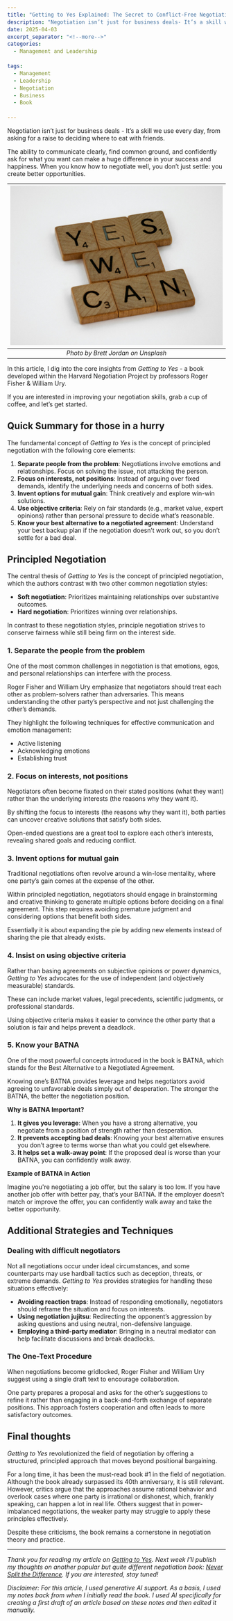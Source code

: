 ```yaml
---
title: "Getting to Yes Explained: The Secret to Conflict-Free Negotiation"
description: "Negotiation isn’t just for business deals- It’s a skill we use every day, from asking for a raise to deciding where to eat with friends. The ability to communicate clearly, find common ground, and confidently ask for what you want can make a huge difference in your success and happiness. When you know how to negotiate well, you don’t just settle: you create better opportunities. In this article, I dig into the core insights from Getting to Yes - a book developed within the Harvard Negotiation Project by professors Roger Fisher & William Ury."
date: 2025-04-03
excerpt_separator: "<!--more-->"
categories:
  - Management and Leadership

tags:
  - Management
  - Leadership
  - Negotiation
  - Business
  - Book

---
```


Negotiation isn’t just for business deals - It’s a skill we use every day, from asking for a raise to deciding where to eat with friends.

The ability to communicate clearly, find common ground, and confidently ask for what you want can make a huge difference in your success and happiness. When you know how to negotiate well, you don’t just settle: you create better opportunities.

| ![image](/assets/images/brett-jordan-yes-we-can-unsplash.jpg) |
|:--:|
| *Photo by Brett Jordan on Unsplash* |

In this article, I dig into the core insights from *Getting to Yes* - a book developed within the Harvard Negotiation Project by professors Roger Fisher & William Ury.

If you are interested in improving your negotiation skills, grab a cup of coffee, and let’s get started.

## **Quick Summary for those in a hurry**

The fundamental concept of *Getting to Yes* is the concept of principled negotiation with the following core elements:

1. **Separate people from the problem**: Negotiations involve emotions and relationships. Focus on solving the issue, not attacking the person.
2. **Focus on interests, not positions**: Instead of arguing over fixed demands, identify the underlying needs and concerns of both sides.
3. **Invent options for mutual gain**: Think creatively and explore win-win solutions.
4. **Use objective criteria**: Rely on fair standards (e.g., market value, expert opinions) rather than personal pressure to decide what’s reasonable.
5. **Know your best alternative to a negotiated agreement**: Understand your best backup plan if the negotiation doesn’t work out, so you don’t settle for a bad deal.

## Principled Negotiation

The central thesis of *Getting to Yes* is the concept of principled negotiation, which the authors contrast with two other common negotiation styles:

- **Soft negotiation**: Prioritizes maintaining relationships over substantive outcomes.
- **Hard negotiation**: Prioritizes winning over relationships.

In contrast to these negotiation styles, principle negotiation strives to conserve fairness while still being firm on the interest side.

### 1. Separate the people from the problem

One of the most common challenges in negotiation is that emotions, egos, and personal relationships can interfere with the process.

Roger Fisher and William Ury emphasize that negotiators should treat each other as problem-solvers rather than adversaries. This means understanding the other party’s perspective and not just challenging the other’s demands.

They highlight the following techniques for effective communication and emotion management:

- Active listening
- Acknowledging emotions
- Establishing trust

### 2. Focus on interests, not positions

Negotiators often become fixated on their stated positions (what they want) rather than the underlying interests (the reasons why they want it).

By shifting the focus to interests (the reasons why they want it), both parties can uncover creative solutions that satisfy both sides.

Open-ended questions are a great tool to explore each other’s interests, revealing shared goals and reducing conflict.

### 3. Invent options for mutual gain

Traditional negotiations often revolve around a win-lose mentality, where one party’s gain comes at the expense of the other.

Within principled negotiation, negotiators should engage in brainstorming and creative thinking to generate multiple options before deciding on a final agreement. This step requires avoiding premature judgment and considering options that benefit both sides.

Essentially it is about expanding the pie by adding new elements instead of sharing the pie that already exists.

### 4. Insist on using objective criteria

Rather than basing agreements on subjective opinions or power dynamics, *Getting to Yes* advocates for the use of independent (and objectively measurable) standards.

These can include market values, legal precedents, scientific judgments, or professional standards.

Using objective criteria makes it easier to convince the other party that a solution is fair and helps prevent a deadlock.

### 5. Know your BATNA

One of the most powerful concepts introduced in the book is BATNA, which stands for the Best Alternative to a Negotiated Agreement.

Knowing one’s BATNA provides leverage and helps negotiators avoid agreeing to unfavorable deals simply out of desperation. The stronger the BATNA, the better the negotiation position.

**Why is BATNA Important?**

1. **It gives you leverage**: When you have a strong alternative, you negotiate from a position of strength rather than desperation.
2. **It prevents accepting bad deals**: Knowing your best alternative ensures you don’t agree to terms worse than what you could get elsewhere.
3. **It helps set a walk-away point**: If the proposed deal is worse than your BATNA, you can confidently walk away.

**Example of BATNA in Action**

Imagine you're negotiating a job offer, but the salary is too low. If you have another job offer with better pay, that’s your BATNA. If the employer doesn’t match or improve the offer, you can confidently walk away and take the better opportunity.

## Additional Strategies and Techniques

### Dealing with difficult negotiators

Not all negotiations occur under ideal circumstances, and some counterparts may use hardball tactics such as deception, threats, or extreme demands. *Getting to Yes* provides strategies for handling these situations effectively:

- **Avoiding reaction traps**: Instead of responding emotionally, negotiators should reframe the situation and focus on interests.
- **Using negotiation jujitsu**: Redirecting the opponent’s aggression by asking questions and using neutral, non-defensive language.
- **Employing a third-party mediator**: Bringing in a neutral mediator can help facilitate discussions and break deadlocks.

### The One-Text Procedure

When negotiations become gridlocked, Roger Fisher and William Ury suggest using a single draft text to encourage collaboration.

One party prepares a proposal and asks for the other’s suggestions to refine it rather than engaging in a back-and-forth exchange of separate positions. This approach fosters cooperation and often leads to more satisfactory outcomes.

## Final thoughts

*Getting to Yes* revolutionized the field of negotiation by offering a structured, principled approach that moves beyond positional bargaining.

For a long time, it has been the must-read book #1 in the field of negotiation. Although the book already surpassed its 40th anniversary, it is still relevant. However, critics argue that the approaches assume rational behavior and overlook cases where one party is irrational or dishonest, which, frankly speaking, can happen a lot in real life. Others suggest that in power-imbalanced negotiations, the weaker party may struggle to apply these principles effectively.

Despite these criticisms, the book remains a cornerstone in negotiation theory and practice.

---

*Thank you for reading my article on [Getting to Yes](https://www.google.com/search?q=getting+to+yes). Next week I’ll publish my thoughts on another popular but quite different negotiation book: [Never Split the Difference](https://www.google.com/search?q=never+split+the+difference). If you are interested, stay tuned!*

*Disclaimer: For this article, I used generative AI support. As a basis, I used my notes back from when I initially read the book. I used AI specifically for creating a first draft of an article based on these notes and then edited it manually.*